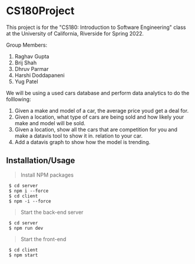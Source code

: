 # CS180Project

This project is for the "CS180: Introduction to Software Engineering" class at the University of California, Riverside for Spring 2022.

Group Members:

1. Raghav Gupta
2. Brij Shah
3. Dhruv Parmar
4. Harshi Doddapaneni
5. Yug Patel

We will be using a used cars database and perform data analytics to do the folllowing:

1. Given a make and model of a car, the average price youd get a deal for.
2. Given a location, what type of cars are being sold and how likely your make and model will be sold.
3. Given a location, show all the cars that are competition for you and make a datavis tool to show it in. relation to your car.
4. Add a datavis graph to show how the model is trending.

 ## Installation/Usage
 > Install NPM packages
 
     $ cd server
     $ npm i --force
     $ cd client
     $ npm -i --force
  
 > Start the back-end server
 
     $ cd server
     $ npm run dev
  
 > Start the front-end
 
     $ cd client
     $ npm start
     

